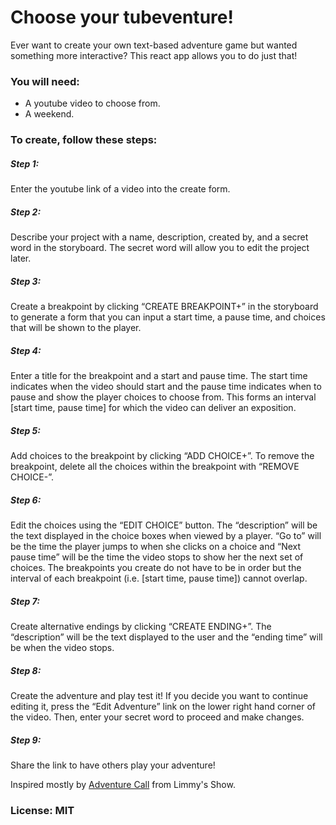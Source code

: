 # Choose your tubeventure!

Ever want to create your own text-based adventure game
but wanted something more interactive? This react app
allows you to do just that!

### You will need:

* A youtube video to choose from.
* A weekend.

### To create, follow these steps:

##### Step 1:
Enter the youtube link of a video into the create form.

##### Step 2:
Describe your project with a name, description, created by, and a secret word in the storyboard. The secret word will allow you to edit the project later.

##### Step 3:
Create a breakpoint by clicking “CREATE BREAKPOINT+” in the storyboard to generate a form that you can input a start time, a pause time, and choices that will be shown to the player.

##### Step 4:
Enter a title for the breakpoint and a start and pause time. The start time indicates when the video should start and the pause time indicates when to pause and show the player choices to choose from. This forms an interval [start time, pause time] for which the video can deliver an exposition.

##### Step 5:
Add choices to the breakpoint by clicking “ADD CHOICE+”. To remove the breakpoint, delete all the choices within the breakpoint with “REMOVE CHOICE-”.

##### Step 6:
Edit the choices using the “EDIT CHOICE” button. The “description” will be the text displayed in the choice boxes when viewed by a player. “Go to” will be the time the player jumps to when she clicks on a choice and “Next pause time” will be the time the video stops to show her the next set of choices. The breakpoints you create do not have to be in order but the interval of each breakpoint (i.e. [start time, pause time]) cannot overlap.

##### Step 7:
Create alternative endings by clicking “CREATE ENDING+”. The “description” will be the text displayed to the user and the “ending time” will be when the video stops.

##### Step 8:
Create the adventure and play test it! If you decide you want to continue editing it, press the “Edit Adventure” link on the lower right hand corner of the video. Then, enter your secret word to proceed and make changes.

##### Step 9:
Share the link to have others play your adventure!


Inspired mostly by [Adventure Call](https://www.youtube.com/watch?v=xfKhDiUNOG0) from Limmy's Show.

### License: MIT
